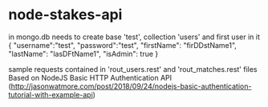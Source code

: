 # node-stakes-api

in mongo.db needs to create base 'test', collection 'users' and first user in it
    {
    "username":"test",
    "password":"test",
    "firstName": "firDDstName1",
    "lastName": "lasDFtName1",
    "isAdmin": true
    }

sample requests contained in 'rout_users.rest' and 'rout_matches.rest' files
Based on NodeJS Basic HTTP Authentication API (http://jasonwatmore.com/post/2018/09/24/nodejs-basic-authentication-tutorial-with-example-api)
